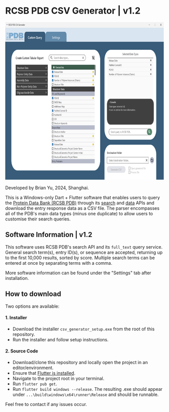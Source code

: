 # RCSB PDB CSV Generator | v1.2

<img src="./assets/rcsb1.png" alt="Sample screenshot of software." height="500"/>

Developed by Brian Yu, 2024, Shanghai.

This is a Windows-only Dart + Flutter software that enables users to query the [Protein Data Bank (RCSB PDB)](https://www.rcsb.org/) through its [search](https://search.rcsb.org/) and [data](https://data.rcsb.org/) APIs and download the entry response data as a CSV file. The parser encompasses all of the PDB's main data types (minus one duplicate) to allow users to customise their search queries.

## Software Information | v1.2
This software uses RCSB PDB's search API and its `full_text` query service. General search term(s), entry ID(s), or sequence are accepted, returning up to the first 10,000 results, sorted by score. Multiple search terms can be entered at once by separating terms with a comma.

More software information can be found under the "Settings" tab after installation.

## How to download

Two options are available:

#### 1. Installer

- Download the installer `csv_generator_setup.exe` from the root of this repository.
- Run the installer and follow setup instructions.

#### 2. Source Code
- Download/clone this repository and locally open the project in an editor/environment.
- Ensure that [Flutter is installed](https://docs.flutter.dev/get-started/install/windows/mobile).
- Navigate to the project root in your terminal.
- Run `flutter pub get`.
- Run `flutter build windows --release`. The resulting .exe should appear under `...\build\windows\x64\runner\Release` and should be runnable.

Feel free to contact if any issues occur.
